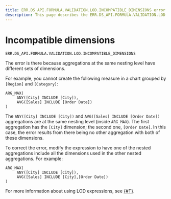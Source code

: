 ```yaml
---
title: ERR.DS_API.FORMULA.VALIDATION.LOD.INCOMPATIBLE_DIMENSIONS error
description: This page describes the ERR.DS_API.FORMULA.VALIDATION.LOD.INCOMPATIBLE_DIMENSIONS error.
---
```


# Incompatible dimensions

`ERR.DS_API.FORMULA.VALIDATION.LOD.INCOMPATIBLE_DIMENSIONS`

The error is there because aggregations at the same nesting level have different sets of dimensions.

For example, you cannot create the following measure in a chart grouped by `[Region]` and `[Category]`:

```
ARG_MAX(
     ANY([City] INCLUDE [City]),
     AVG([Sales] INCLUDE [Order Date])
)
```

The `ANY([City] INCLUDE [City])` and `AVG([Sales] INCLUDE [Order Date])` aggregations are at the same nesting level (inside `ARG_MAX`). The first aggregation has the `[City]` dimension; the second one, `[Order Date]`. In this case, the error results from there being no other aggregation with both of these dimensions.

To correct the error, modify the expression to have one of the nested aggregations include all the dimensions used in the other nested aggregations. For example:

```
ARG_MAX(
     ANY([City] INCLUDE [City]),
     AVG([Sales] INCLUDE [City],[Order Date])
)
```

For more information about using LOD expressions, see [{#T}](../../concepts/lod-aggregation.md).
